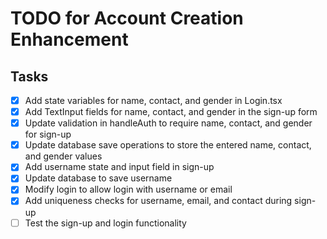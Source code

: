 # TODO for Account Creation Enhancement

## Tasks
- [x] Add state variables for name, contact, and gender in Login.tsx
- [x] Add TextInput fields for name, contact, and gender in the sign-up form
- [x] Update validation in handleAuth to require name, contact, and gender for sign-up
- [x] Update database save operations to store the entered name, contact, and gender values
- [x] Add username state and input field in sign-up
- [x] Update database to save username
- [x] Modify login to allow login with username or email
- [x] Add uniqueness checks for username, email, and contact during sign-up
- [ ] Test the sign-up and login functionality

